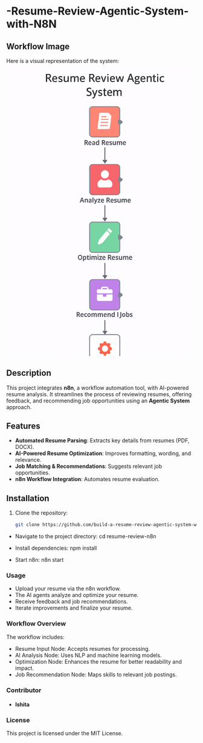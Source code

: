 # -Resume-Review-Agentic-System-with-N8N

## Workflow Image
Here is a visual representation of the system:

![Workflow Overview](https://github.com/Ishita95-harvad/build-a-resume-review-agentic-system-with-N8N/blob/main/Create%20a%20workflow%20im.png)


## Description
This project integrates **n8n**, a workflow automation tool, with AI-powered resume analysis. It streamlines the process of reviewing resumes, offering feedback, and recommending job opportunities using an **Agentic System** approach.

## Features
- **Automated Resume Parsing**: Extracts key details from resumes (PDF, DOCX).
- **AI-Powered Resume Optimization**: Improves formatting, wording, and relevance.
- **Job Matching & Recommendations**: Suggests relevant job opportunities.
- **n8n Workflow Integration**: Automates resume evaluation.

## Installation
1. Clone the repository:
   ```bash
   git clone https://github.com/build-a-resume-review-agentic-system-with-N8N/resume-review-n8n.git

- Navigate to the project directory:
cd resume-review-n8n
- Install dependencies:
npm install


- Start n8n:
n8n start


### Usage
- Upload your resume via the n8n workflow.
- The AI agents analyze and optimize your resume.
- Receive feedback and job recommendations.
- Iterate improvements and finalize your resume.
### Workflow Overview
The workflow includes:
- Resume Input Node: Accepts resumes for processing.
- AI Analysis Node: Uses NLP and machine learning models.
- Optimization Node: Enhances the resume for better readability and impact.
- Job Recommendation Node: Maps skills to relevant job postings.
### Contributor
- #### Ishita

### License
This project is licensed under the MIT License.
